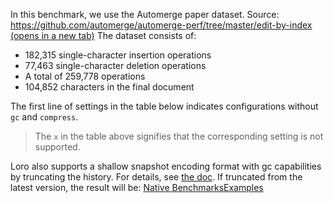 In this benchmark, we use the Automerge paper dataset.
Source: [https://github.com/automerge/automerge-perf/tree/master/edit-by-index (opens in a new tab)](https://github.com/automerge/automerge-perf/tree/master/edit-by-index)
The dataset consists of:

-   182,315 single-character insertion operations
-   77,463 single-character deletion operations
-   A total of 259,778 operations
-   104,852 characters in the final document

The first line of settings in the table below indicates configurations without `gc` and `compress`.

> The `x` in the table above signifies that the corresponding setting is not supported.

Loro also supports a shallow snapshot encoding format with gc capabilities by truncating the history. For details, see [the doc](https://loro.dev/docs/tutorial/encoding). If truncated from the latest version, the result will be:
[Native Benchmarks](https://loro.dev/docs/performance/native "Native Benchmarks")[Examples](https://loro.dev/docs/examples "Examples")